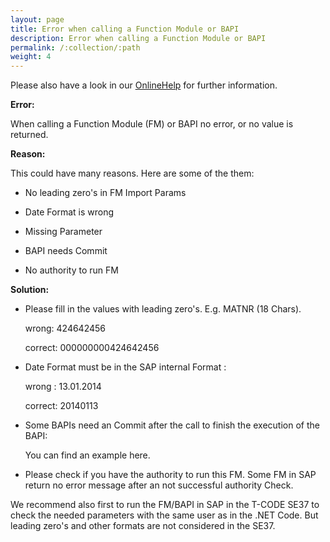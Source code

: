 ```yaml
---
layout: page
title: Error when calling a Function Module or BAPI
description: Error when calling a Function Module or BAPI
permalink: /:collection/:path
weight: 4
---
```


Please also have a look in our [OnlineHelp](https://help.theobald-software.com/en/) for further information.


**Error:**

When calling a Function Module (FM) or BAPI no error, or no value is returned.

**Reason:**

This could have many reasons. Here are some of the them:

- No leading zero's in FM Import Params

- Date Format is wrong

- Missing Parameter

- BAPI needs Commit

- No authority to run FM

**Solution:**

- Please fill in the values with leading zero's. E.g. MATNR (18 Chars).

  wrong:    424642456

  correct:   000000000424642456

- Date Format must be in the SAP internal Format :

   wrong : 13.01.2014

   correct: 20140113

- Some BAPIs need an Commit after the call to finish the execution of the BAPI:

  You can find an example here.

- Please check if you have the authority to run this FM. Some FM in SAP return no error message after an not successful authority Check.


We recommend also first to run the FM/BAPI in SAP in the T-CODE SE37 to check the needed parameters with the same user as in the .NET Code. But leading zero's and other formats are not considered in the SE37.